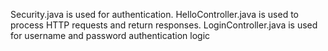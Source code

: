 Security.java is used for authentication.
HelloController.java is used to process HTTP requests and return responses.
LoginController.java is used for username and password authentication logic
